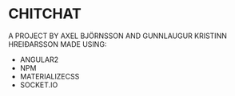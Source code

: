 # CHITCHAT
A PROJECT BY AXEL BJÖRNSSON AND GUNNLAUGUR KRISTINN HREIÐARSSON
MADE USING:
- ANGULAR2
- NPM
- MATERIALIZECSS
- SOCKET.IO 